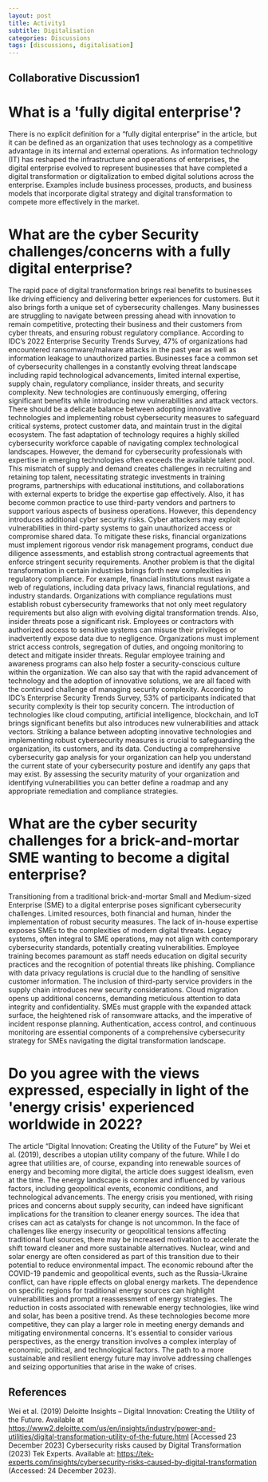 ```yaml
---
layout: post
title: Activity1
subtitle: Digitalisation
categories: Discussions
tags: [discussions, digitalisation]
---
```


## Collaborative Discussion1

# What is a 'fully digital enterprise'?

There is no explicit definition for a “fully digital enterprise” in the article, but it can be defined as an organization that uses technology as a competitive advantage in its internal and external operations. As information technology (IT) has reshaped the infrastructure and operations of enterprises, the digital enterprise evolved to represent businesses that have completed a digital transformation or digitalization to embed digital solutions across the enterprise. Examples include business processes, products, and business models that incorporate digital strategy and digital transformation to compete more effectively in the market.

# What are the cyber Security challenges/concerns with a fully digital enterprise?

The rapid pace of digital transformation brings real benefits to businesses like driving efficiency and delivering better experiences for customers. But it also brings forth a unique set of cybersecurity challenges. Many businesses are struggling to navigate between pressing ahead with innovation to remain competitive, protecting their business and their customers from cyber threats, and ensuring robust regulatory compliance. According to IDC’s 2022 Enterprise Security Trends Survey, 47% of organizations had encountered ransomware/malware attacks in the past year as well as information leakage to unauthorized parties. Businesses face a common set of cybersecurity challenges in a constantly evolving threat landscape including rapid technological advancements, limited internal expertise, supply chain, regulatory compliance, insider threats, and security complexity. New technologies are continuously emerging, offering significant benefits while introducing new vulnerabilities and attack vectors. There should be a delicate balance between adopting innovative technologies and implementing robust cybersecurity measures to safeguard critical systems, protect customer data, and maintain trust in the digital ecosystem. The fast adaptation of technology requires a highly skilled cybersecurity workforce capable of navigating complex technological landscapes. However, the demand for cybersecurity professionals with expertise in emerging technologies often exceeds the available talent pool. This mismatch of supply and demand creates challenges in recruiting and retaining top talent, necessitating strategic investments in training programs, partnerships with educational institutions, and collaborations with external experts to bridge the expertise gap effectively. Also, it has become common practice to use third-party vendors and partners to support various aspects of business operations. However, this dependency introduces additional cyber security risks. Cyber attackers may exploit vulnerabilities in third-party systems to gain unauthorized access or compromise shared data. To mitigate these risks, financial organizations must implement rigorous vendor risk management programs, conduct due diligence assessments, and establish strong contractual agreements that enforce stringent security requirements. Another problem is that the digital transformation in certain industries brings forth new complexities in regulatory compliance. For example, financial institutions must navigate a web of regulations, including data privacy laws, financial regulations, and industry standards. Organizations with compliance regulations must establish robust cybersecurity frameworks that not only meet regulatory requirements but also align with evolving digital transformation trends. Also, insider threats pose a significant risk. Employees or contractors with authorized access to sensitive systems can misuse their privileges or inadvertently expose data due to negligence. Organizations must implement strict access controls, segregation of duties, and ongoing monitoring to detect and mitigate insider threats. Regular employee training and awareness programs can also help foster a security-conscious culture within the organization. We can also say that with the rapid advancement of technology and the adoption of innovative solutions, we are all faced with the continued challenge of managing security complexity. According to IDC’s Enterprise Security Trends Survey, 53% of participants indicated that security complexity is their top security concern. The introduction of technologies like cloud computing, artificial intelligence, blockchain, and IoT brings significant benefits but also introduces new vulnerabilities and attack vectors. Striking a balance between adopting innovative technologies and implementing robust cybersecurity measures is crucial to safeguarding the organization, its customers, and its data. Conducting a comprehensive cybersecurity gap analysis for your organization can help you understand the current state of your cybersecurity posture and identify any gaps that may exist. By assessing the security maturity of your organization and identifying vulnerabilities you can better define a roadmap and any appropriate remediation and compliance strategies.

# What are the cyber security challenges for a brick-and-mortar SME wanting to become a digital enterprise?

Transitioning from a traditional brick-and-mortar Small and Medium-sized Enterprise (SME) to a digital enterprise poses significant cybersecurity challenges. Limited resources, both financial and human, hinder the implementation of robust security measures. The lack of in-house expertise exposes SMEs to the complexities of modern digital threats. Legacy systems, often integral to SME operations, may not align with contemporary cybersecurity standards, potentially creating vulnerabilities. Employee training becomes paramount as staff needs education on digital security practices and the recognition of potential threats like phishing. Compliance with data privacy regulations is crucial due to the handling of sensitive customer information. The inclusion of third-party service providers in the supply chain introduces new security considerations. Cloud migration opens up additional concerns, demanding meticulous attention to data integrity and confidentiality. SMEs must grapple with the expanded attack surface, the heightened risk of ransomware attacks, and the imperative of incident response planning. Authentication, access control, and continuous monitoring are essential components of a comprehensive cybersecurity strategy for SMEs navigating the digital transformation landscape.

# Do you agree with the views expressed, especially in light of the 'energy crisis' experienced worldwide in 2022?

The article “Digital Innovation: Creating the Utility of the Future” by Wei et al. (2019), describes a utopian utility company of the future. While I do agree that utilities are, of course, expanding into renewable sources of energy and becoming more digital, the article does suggest idealism, even at the time. The energy landscape is complex and influenced by various factors, including geopolitical events, economic conditions, and technological advancements. The energy crisis you mentioned, with rising prices and concerns about supply security, can indeed have significant implications for the transition to cleaner energy sources. The idea that crises can act as catalysts for change is not uncommon. In the face of challenges like energy insecurity or geopolitical tensions affecting traditional fuel sources, there may be increased motivation to accelerate the shift toward cleaner and more sustainable alternatives. Nuclear, wind and solar energy are often considered as part of this transition due to their potential to reduce environmental impact. The economic rebound after the COVID-19 pandemic and geopolitical events, such as the Russia-Ukraine conflict, can have ripple effects on global energy markets. The dependence on specific regions for traditional energy sources can highlight vulnerabilities and prompt a reassessment of energy strategies. The reduction in costs associated with renewable energy technologies, like wind and solar, has been a positive trend. As these technologies become more competitive, they can play a larger role in meeting energy demands and mitigating environmental concerns. It's essential to consider various perspectives, as the energy transition involves a complex interplay of economic, political, and technological factors. The path to a more sustainable and resilient energy future may involve addressing challenges and seizing opportunities that arise in the wake of crises.

## References

Wei et al. (2019) Deloitte Insights – Digital Innovation: Creating the Utility of the Future. Available at https://www2.deloitte.com/us/en/insights/industry/power-and-utilities/digital-transformation-utility-of-the-future.html [Accessed 23 December 2023]
Cybersecurity risks caused by Digital Transformation&nbsp;  (2023) Tek Experts. Available at: https://tek-experts.com/insights/cybersecurity-risks-caused-by-digital-transformation (Accessed: 24 December 2023). 
